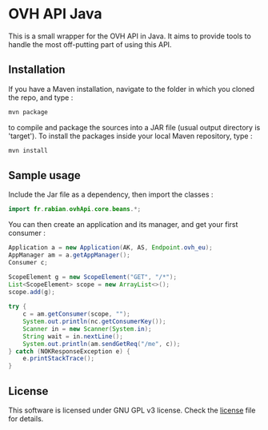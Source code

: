 # OVH API Java

This is a small wrapper for the OVH API in Java. It aims to provide tools to handle the most off-putting part of using this API.

## Installation

If you have a Maven installation, navigate to the folder in which you cloned the repo, and type :
 
```bash
mvn package
```

to compile and package the sources into a JAR file (usual output directory is 'target'). To install the packages inside your local Maven repository, type :
 
```bash
mvn install
```

## Sample usage

Include the Jar file as a dependency, then import the classes :

```java
import fr.rabian.ovhApi.core.beans.*;
```

You can then create an application and its manager, and get your first consumer :

```java
Application a = new Application(AK, AS, Endpoint.ovh_eu);
AppManager am = a.getAppManager();
Consumer c;

ScopeElement g = new ScopeElement("GET", "/*");
List<ScopeElement> scope = new ArrayList<>();
scope.add(g);
                     
try {
    c = am.getConsumer(scope, "");
    System.out.println(nc.getConsumerKey());
    Scanner in = new Scanner(System.in);
    String wait = in.nextLine();
    System.out.println(am.sendGetReq("/me", c));
} catch (NOKResponseException e) {
    e.printStackTrace();
}
```

## License

This software is licensed under GNU GPL v3 license. Check the [license](https://github.com/BeauneNuits/OVH-API-Java/blob/master/License.txt) file for details.

